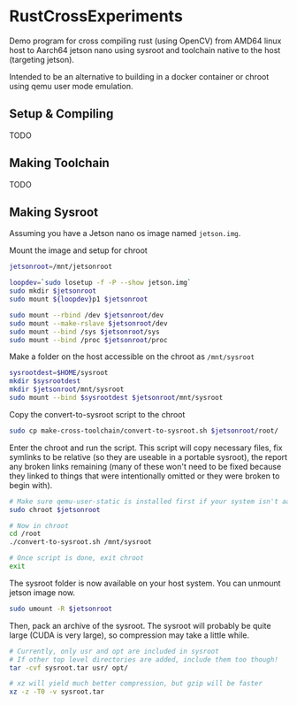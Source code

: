 # RustCrossExperiments

Demo program for cross compiling rust (using OpenCV) from AMD64 linux host to Aarch64 jetson nano using sysroot and toolchain native to the host (targeting jetson).

Intended to be an alternative to building in a docker container or chroot using qemu user mode emulation.

## Setup & Compiling

TODO


## Making Toolchain

TODO


## Making Sysroot

Assuming you have a Jetson nano os image named `jetson.img`.

Mount the image and setup for chroot

```sh
jetsonroot=/mnt/jetsonroot

loopdev=`sudo losetup -f -P --show jetson.img`
sudo mkdir $jetsonroot
sudo mount ${loopdev}p1 $jetsonroot

sudo mount --rbind /dev $jetsonroot/dev
sudo mount --make-rslave $jetsonroot/dev
sudo mount --bind /sys $jetsonroot/sys
sudo mount --bind /proc $jetsonroot/proc
```

Make a folder on the host  accessible on the chroot as `/mnt/sysroot`

```sh
sysrootdest=$HOME/sysroot
mkdir $sysrootdest
mkdir $jetsonroot/mnt/sysroot
sudo mount --bind $sysrootdest $jetsonroot/mnt/sysroot
```

Copy the convert-to-sysroot script to the chroot

```sh
sudo cp make-cross-toolchain/convert-to-sysroot.sh $jetsonroot/root/
```

Enter the chroot and run the script. This script will copy necessary files, fix symlinks to be relative (so they are useable in a portable sysroot), the report any broken links remaining (many of these won't need to be fixed because they linked to things that were intentionally omitted or they were broken to begin with).

```sh
# Make sure qemu-user-static is installed first if your system isn't aarch64
sudo chroot $jetsonroot

# Now in chroot
cd /root
./convert-to-sysroot.sh /mnt/sysroot

# Once script is done, exit chroot
exit
```

The sysroot folder is now available on your host system. You can unmount jetson image now.

```sh
sudo umount -R $jetsonroot
```

Then, pack an archive of the sysroot. The sysroot will probably be quite large (CUDA is very large), so compression may take a little while.

```sh
# Currently, only usr and opt are included in sysroot
# If other top level directories are added, include them too though!
tar -cvf sysroot.tar usr/ opt/

# xz will yield much better compression, but gzip will be faster
xz -z -T0 -v sysroot.tar
```